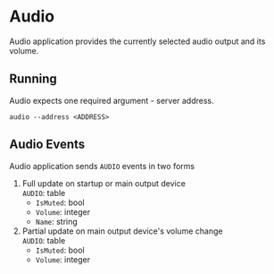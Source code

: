 # Audio

Audio application provides the currently selected audio output and its volume.

## Running

Audio expects one required argument - server address.

```
audio --address <ADDRESS>
```

## Audio Events

Audio application sends `AUDIO` events in two forms

1. Full update on startup or main output device   
   `AUDIO`: table
    - `IsMuted`: bool
    - `Volume`: integer
    - `Name`: string
2. Partial update on main output device's volume change  
   `AUDIO`: table
    - `IsMuted`: bool
    - `Volume`: integer
